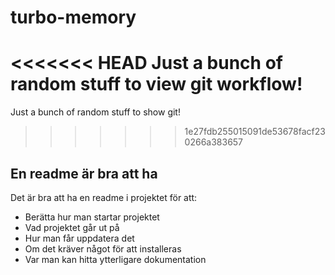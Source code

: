 # turbo-memory
<<<<<<< HEAD
Just a bunch of random stuff to view git workflow!
=======
Just a bunch of random stuff to show git!
>>>>>>> 1e27fdb255015091de53678facf230266a383657

## En readme är bra att ha
Det är bra att ha en readme i projektet för att:
- Berätta hur man startar projektet
- Vad projektet går ut på
- Hur man får uppdatera det
- Om det kräver något för att installeras
- Var man kan hitta ytterligare dokumentation
